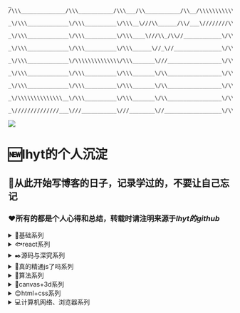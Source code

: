 	_ /\\\______________/\\\___________/\\\___/\\___________/\\__/\\\\\\\\\\\\\\\\______
	  _\/\\\_____________\/\\\__________\/\\\__\///\\______/\\/___\////////\\\/////______
	   _\/\\\_____________\/\\\__________\/\\\____\///\\_/\\//____________\/\\\__________
	    _\/\\\_____________\/\\\__________\/\\\______\//_\//_______________\/\\\_________
	     _\/\\\_____________\/\\\\\\\\\\\\\\/\\\_______\///_________________\/\\\________
	      _\/\\\_____________\/\\\__________\/\\\_______\/\\_________________\/\\\_______
	       _\/\\\_____________\/\\\__________\/\\\_______\/\\_________________\/\\\_______
	        _\/\\\\\\\\\\\\\\__\/\\\__________\/\\\_______\/\\_________________\/\\\______
	         _\//////////////___\///___________\///________\//__________________\/\\\_____
		 

<a href="#基础系列"><img src="https://img.shields.io/badge/>-issue-red.svg"/></a>

# 🆕lhyt的个人沉淀
## 📖从此开始写博客的日子，记录学过的，不要让自己忘记
### ❤️所有的都是个人心得和总结，转载时请注明来源于*lhyt的github*

<details>
	<summary>📖基础系列</summary>
	

[this、call、apply、bind、继承、原型链 ](https://github.com/lhyt/issue/issues/14)  |
[页面的通信与跨域](https://github.com/lhyt/issue/issues/20)  |
[浏览器原理](https://github.com/lhyt/issue/issues/22)  |
[Rxjs光速入门](https://github.com/lhyt/issue/issues/26)  |
[一次现网翻车经历与总结](https://github.com/lhyt/issue/issues/32)


</details>

<details>
	<summary>🐟react系列</summary>
	
[react hook的初步研究](https://github.com/lhyt/issue/issues/35)  |
[从一次react异步setState引发的思考](https://github.com/lhyt/issue/issues/31)  |
[一次preact迁移到react16总结](https://github.com/lhyt/issue/issues/34)  |
[react hook——你可能不是“我”所认识的useEffect](https://github.com/lhyt/issue/issues/37)  |
[手把手带你用react hook撸一遍class组件的特性](https://github.com/lhyt/issue/issues/38)  |
[可能你的react函数组件从来没有优化过](https://github.com/lhyt/issue/issues/39)

</details>


<details>
	<summary>✒️源码与深究系列</summary>
	
[从documentFragement到手写vue](https://github.com/lhyt/issue/issues/2)  |
[函数式编程](https://github.com/lhyt/issue/issues/7)  |
[从单向数据到双向数据绑定](https://github.com/lhyt/issue/issues/10)  |
[模块化](https://github.com/lhyt/issue/issues/13)  |
[前端路由](https://github.com/lhyt/issue/issues/18)  |
[pwa+webpack，初探与踩坑](https://github.com/lhyt/issue/issues/21)  |
[小白大战diff算法](https://github.com/lhyt/issue/issues/24)  |
[node框架express的研究](https://github.com/lhyt/issue/issues/25)  |
[拥抱更底层技术——从CSS变量到Houdini](https://github.com/lhyt/issue/issues/29)  |
[名字随便起——es6 Proxy](https://github.com/lhyt/issue/issues/30)  |
[元编程之——symbol](https://github.com/lhyt/issue/issues/36)

</details>



<details>
	<summary>🌲真的精通js了吗系列</summary>
	
[正则表达式](https://github.com/lhyt/issue/issues/4)  |
[关于js类型转换骚操作](https://github.com/lhyt/issue/issues/5)  |
[其他冷门操作](https://github.com/lhyt/issue/issues/12)  |
[盘点前端群的无脑回答](https://github.com/lhyt/issue/issues/17)  |
[面试官：你为什么这么强，什么都敢盘(reduce)](https://github.com/lhyt/issue/issues/41)

</details>



<details>
	<summary>🚗算法系列</summary>
	
[常见的排序算法](https://github.com/lhyt/issue/issues/3)  |
[聊聊w3c刷题遇到的小坑](https://github.com/lhyt/issue/issues/6)  |
[今日头条2018春招3.24研发类笔试题](https://github.com/lhyt/issue/issues/11)  |
[js版本的BFS&DFS](https://github.com/lhyt/issue/issues/16)  |
[关于js随机数生成器的扩展 ](https://github.com/lhyt/issue/issues/23)

</details>


<details>
	<summary>🌹canvas+3d系列</summary>
	
[从MDN的canvas动画例子的启发](https://github.com/lhyt/issue/issues/8)  |
[web游戏中的自动跟随实现](https://github.com/lhyt/issue/issues/40)  |
[一步步带你实现web全景看房——three.js](https://github.com/lhyt/issue/issues/42)

</details>


<details>
	<summary>😊html+css系列</summary>

[css的基础原理](https://github.com/lhyt/issue/issues/15)  |
[css菜鸡的自我救赎](https://github.com/lhyt/issue/issues/28)

</details>


<details>
	<summary>💻计算机网络、浏览器系列</summary>
	
[http、浏览器相关](https://github.com/lhyt/issue/issues/9)

</details>

